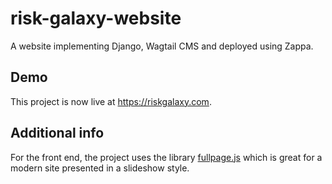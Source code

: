 # risk-galaxy-website
A website implementing Django, Wagtail CMS and deployed using Zappa.


## Demo

This project is now live at <https://riskgalaxy.com>.

## Additional info

For the front end, the project uses the library [fullpage.js](https://alvarotrigo.com/fullPage) which is great for a modern site presented in a slideshow style.
